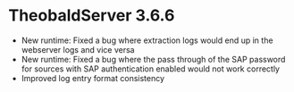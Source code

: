 # TheobaldServer 3.6.6
- New runtime: Fixed a bug where extraction logs would end up in the webserver logs and vice versa
- New runtime: Fixed a bug where the pass through of the SAP password for sources with SAP authentication enabled would not work correctly
- Improved log entry format consistency
